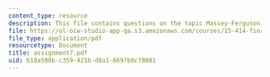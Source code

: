 ```yaml
---
content_type: resource
description: This file contains questions on the topic Massey-Ferguson, 1980.
file: https://ol-ocw-studio-app-qa.s3.amazonaws.com/courses/15-414-financial-management-summer-2003/b18a590bc359421bd8a16697b0c78001_assignment7.pdf
file_type: application/pdf
resourcetype: Document
title: assignment7.pdf
uid: b18a590b-c359-421b-d8a1-6697b0c78001
---
```

